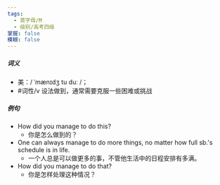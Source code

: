 ```yaml
---
tags:
  - 首字母/M
  - 级别/高考四级
掌握: false
模糊: false
---
```

##### 词义
- 美：/ ˈmænɪdʒ tu duː /；
- #词性/v  设法做到，通常需要克服一些困难或挑战
##### 例句
- How did you manage to do this?
	- 你是怎么做到的？
- One can always manage to do more things, no matter how full sb.'s schedule is in life.
	- 一个人总是可以做更多的事，不管他生活中的日程安排有多满。
- How did you manage to do that?
	- 你是怎样处理这种情况？
